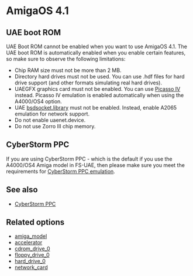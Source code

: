 # AmigaOS 4.1

## UAE boot ROM

UAE Boot ROM cannot be enabled when you want to use AmigaOS 4.1. The UAE boot
ROM is automatically enabled when you enable certain features, so make sure to
observe the following limitations:

- Chip RAM size must not be more than 2 MB.
- Directory hard drives must not be used. You can use .hdf files for hard drive
  support (and other formats simulating real hard drives).
- UAEGFX graphics card must not be enabled. You can use
  [Picasso IV](picasso-iv.md) instead. Picasso IV emulation is enabled
  automatically when using the A4000/OS4 option.
- UAE [bsdsocket.library](options/bsdsocket_library) must not be enabled.
  Instead, enable A2065 emulation for network support.
- Do not enable uaenet.device.
- Do not use Zorro III chip memory.

## CyberStorm PPC

If you are using CyberStorm PPC - which is the default if you use the A4000/OS4
Amiga model in FS-UAE, then please make sure you meet the requirements for
[CyberStorm PPC emulation](cyberstorm-ppc.md).

## See also

- [CyberStorm PPC](cyberstorm-ppc.md)

## Related options

- [amiga_model](options/amiga-model.md)
- [accelerator](options/accelerator.md)
- [cdrom_drive_0](options/cdrom-drive-0.md)
- [floppy_drive_0](options/floppy-drive-0.md)
- [hard_drive_0](options/hard-drive-0.md)
- [network_card](options/network-card.md)

